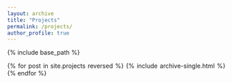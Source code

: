 ```yaml
---
layout: archive
title: "Projects"
permalink: /projects/
author_profile: true
---
```


<style>
body {
text-align: justify}
</style>

{% include base_path %}

{% for post in site.projects reversed %}
  {% include archive-single.html %}
{% endfor %}
